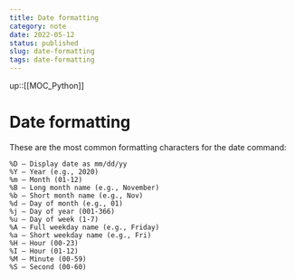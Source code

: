 ```yaml
---
title: Date formatting
category: note
date: 2022-05-12
status: published
slug: date-formatting
tags: date-formatting
---
```

up::[[MOC_Python]]
# Date formatting

These are the most common formatting characters for the date command:

```text
%D – Display date as mm/dd/yy
%Y – Year (e.g., 2020)
%m – Month (01-12)
%B – Long month name (e.g., November)
%b – Short month name (e.g., Nov)
%d – Day of month (e.g., 01)
%j – Day of year (001-366)
%u – Day of week (1-7)
%A – Full weekday name (e.g., Friday)
%a – Short weekday name (e.g., Fri)
%H – Hour (00-23)
%I – Hour (01-12)
%M – Minute (00-59)
%S – Second (00-60)
```